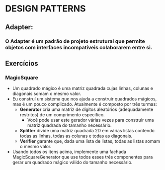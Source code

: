 # DESIGN PATTERNS

## Adapter: 

### O **Adapter** é um padrão de projeto estrutural que permite objetos com interfaces incompatíveis colaborarem entre si.

## Exercícios
### **MagicSquare**
- Um quadrado mágico é uma matriz quadrada cujas linhas, colunas e diagonais somam o mesmo valor.
- Eu construí um sistema que nos ajuda a construir quadrados mágicos, mas é um pouco complicado. Atualmente é composto por três turmas:
   - **Generator** cria uma matriz de dígitos aleatórios (adequadamente restritos) de um comprimento específico.
     - Você pode usar este gerador várias vezes para construir uma matriz quadrada do tamanho necessário.
   - **Splitter** divide uma matriz quadrada 2D em várias listas contendo todas as linhas, todas as colunas e todas as diagonais.
   - **Verifier** garante que, dada uma lista de listas, todas as listas somam o mesmo valor.
- Usando todos os itens acima, implemente uma fachada MagicSquareGenerator que use todos esses três componentes para gerar um quadrado mágico válido do tamanho necessário.